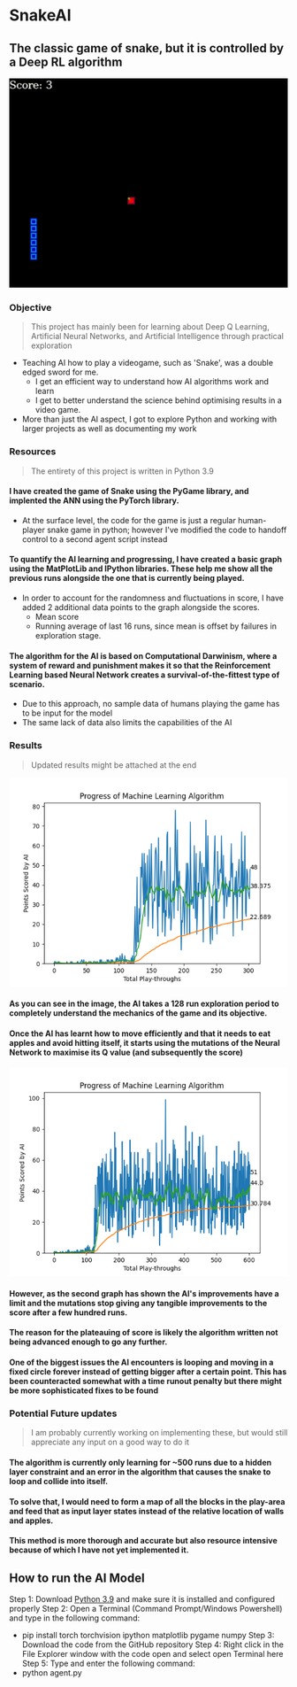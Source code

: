 # SnakeAI
## The classic game of snake, but it is controlled by a Deep RL algorithm

![GIF of AI playing the game](assets/snakeGame.gif)

### Objective
> This project has mainly been for learning about Deep Q Learning, Artificial Neural Networks, and Artificial Intelligence through practical exploration
- Teaching AI how to play a videogame, such as 'Snake', was a double edged sword for me. 
  - I get an efficient way to understand how AI algorithms work and learn
  - I get to better understand the science behind optimising results in a video game.
- More than just the AI aspect, I got to explore Python and working with larger projects as well as documenting my work

### Resources
> The entirety of this project is written in Python 3.9
#### I have created the game of Snake using the PyGame library, and implented the ANN using the PyTorch library.
- At the surface level, the code for the game is just a regular human-player snake game in python; however I've modified the code to handoff control to a second agent script instead
#### To quantify the AI learning and progressing, I have created a basic graph using the MatPlotLib and IPython libraries. These help me show all the previous runs alongside the one that is currently being played.
- In order to account for the randomness and fluctuations in score, I have added 2 additional data points to the graph alongside the scores.
  - Mean score 
  - Running average of last 16 runs, since mean is offset by failures in exploration stage.
#### The algorithm for the AI is based on Computational Darwinism, where a system of reward and punishment makes it so that the Reinforcement Learning based Neural Network creates a survival-of-the-fittest type of scenario.
- Due to this approach, no sample data of humans playing the game has to be input for the model
- The same lack of data also limits the capabilities of the AI

### Results
> Updated results might be attached at the end

![Image of AI score graph after 300 runs](assets/300games.png)
#### As you can see in the image, the AI takes a 128 run exploration period to completely understand the mechanics of the game and its objective.
#### Once the AI has learnt how to move efficiently and that it needs to eat apples and avoid hitting itself, it starts using the mutations of the Neural Network to maximise its Q value (and subsequently the score)
![Image of AI score graph after 600 runs](assets/600games.png)
#### However, as the second graph has shown the AI's improvements have a limit and the mutations stop giving any tangible improvements to the score after a few hundred runs.
#### The reason for the plateauing of score is likely the algorithm written not being advanced enough to go any further.
#### One of the biggest issues the AI encounters is looping and moving in a fixed circle forever instead of getting bigger after a certain point. This has been counteracted somewhat with a time runout penalty but there might be more sophisticated fixes to be found

### Potential Future updates
> I am probably currently working on implementing these, but would still appreciate any input on a good way to do it
#### The algorithm is currently only learning for ~500 runs due to a hidden layer constraint and an error in the algorithm that causes the snake to loop and collide into itself. 
#### To solve that, I would need to form a map of all the blocks in the play-area and feed that as input layer states instead of the relative location of walls and apples. 
#### This method is more thorough and accurate but also resource intensive because of which I have not yet implemented it.

## How to run the AI Model
Step 1: Download [Python 3.9](https://www.python.org/downloads/release/python-3916/) and make sure it is installed and configured properly
Step 2: Open a Terminal (Command Prompt/Windows Powershell) and type in the following command:
- pip install torch torchvision ipython matplotlib pygame numpy
Step 3: Download the code from the GitHub repository
Step 4: Right click in the File Explorer window with the code open and select open Terminal here
Step 5: Type and enter the following command:
- python agent.py

